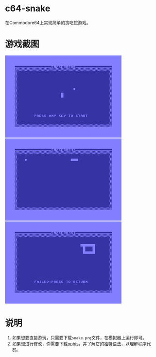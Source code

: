 # c64-snake
在Commodore64上实现简单的贪吃蛇游戏。

# 游戏截图

![start](imgs/start.png)
![run](imgs/run.png)
![fail](imgs/fail.png)

# 说明
1. 如果想要直接游玩，只需要下载`snake.prg`文件，在模拟器上运行即可。
2. 如果想进行修改，你需要下载[ophis](https://github.com/fumiama/c64-ophis-lib)，并了解它的独特语法，以理解程序代码。
